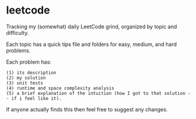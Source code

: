 # leetcode
Tracking my (somewhat) daily LeetCode grind, organized by topic and difficulty.

Each topic has a quick tips file and folders for easy, medium, and hard problems.

Each problem has:
    
    (1) its description 
    (2) my solution 
    (3) unit tests
    (4) runtime and space complexity analysis
    (5) a brief explanation of the intuition (how I got to that solution -- if i feel like it).

If anyone actually finds this then feel free to suggest any changes.
